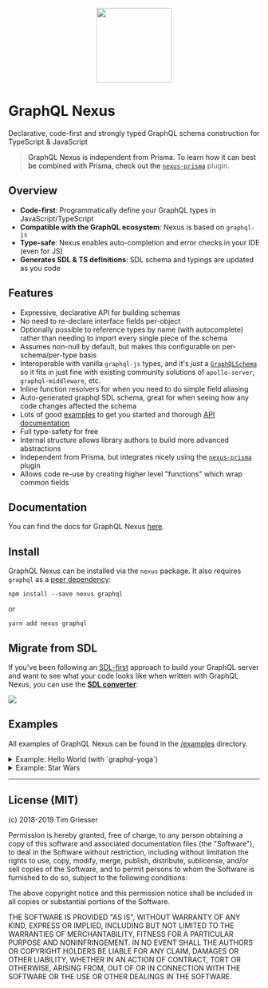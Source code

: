 <p align="center"><a href="https://nexus.js.org"><img src="https://i.imgur.com/Y5BgDGl.png" width="150" /><a></p>

# GraphQL Nexus

Declarative, code-first and strongly typed GraphQL schema construction for TypeScript & JavaScript

> GraphQL Nexus is independent from Prisma. To learn how it can best be combined with Prisma, check out the [`nexus-prisma`](https://github.com/prisma/nexus-prisma) plugin.

## Overview

- **Code-first**: Programmatically define your GraphQL types in JavaScript/TypeScript
- **Compatible with the GraphQL ecosystem**: Nexus is based on `graphql-js`
- **Type-safe**: Nexus enables auto-completion and error checks in your IDE (even for JS)
- **Generates SDL & TS definitions**: SDL schema and typings are updated as you code 

## Features

- Expressive, declarative API for building schemas
- No need to re-declare interface fields per-object
- Optionally possible to reference types by name (with autocomplete) rather than needing to import every single piece of the schema
- Assumes non-null by default, but makes this configurable on per-schema/per-type basis
- Interoperable with vanilla `graphql-js` types, and it's _just_ a [`GraphQLSchema`](https://graphql.org/graphql-js/type/#graphqlschema) so it fits in just fine with existing community solutions of `apollo-server`, `graphql-middleware`, etc.
- Inline function resolvers for when you need to do simple field aliasing
- Auto-generated graphql SDL schema, great for when seeing how any code changes affected the schema
- Lots of good [examples](https://github.com/prisma/nexus/tree/develop/examples) to get you started and thorough [API documentation](https://nexus.js.org/docs/api-core-concepts)
- Full type-safety for free
- Internal structure allows library authors to build more advanced abstractions
- Independent from Prisma, but integrates nicely using the [`nexus-prisma`](https://github.com/prisma/nexus-prisma) plugin
- Allows code re-use by creating higher level "functions" which wrap common fields

## Documentation

You can find the docs for GraphQL Nexus [here](https://nexus.js.org).

## Install

GraphQL Nexus can be installed via the `nexus` package. It also requires `graphql` as a [peer dependency](https://nodejs.org/en/blog/npm/peer-dependencies/):

```
npm install --save nexus graphql
```

or

```
yarn add nexus graphql
```

## Migrate from SDL

If you've been following an [SDL-first](https://www.prisma.io/blog/the-problems-of-schema-first-graphql-development-x1mn4cb0tyl3/) approach to build your GraphQL server and want to see what your code looks like when written with GraphQL Nexus, you can use the [**SDL converter**](https://nexus.js.org/converter):

![](https://imgur.com/AbkFWNO.png)

## Examples

All examples of GraphQL Nexus can be found in the [/examples](https://github.com/prisma/nexus/tree/develop/examples) directory.

<Details>
<Summary>Example: Hello World (with `graphql-yoga`)</Summary>

```ts
import { queryType, stringArg, makeSchema } from 'nexus'
import { GraphQLServer } from 'graphql-yoga'

const Query = queryType({
  definition(t) {
    t.string('hello', {
      args: { name: stringArg({ nullable: true }) },
      resolve: (parent, { name }) => `Hello ${name || 'World'}!`,
    })
  },
})

const schema = makeSchema({
  types: [Query],
  outputs: {
    schema: __dirname + '/generated/schema.graphql',
    typegen: __dirname + '/generated/typings.ts',
  },
})

const server = new GraphQLServer({
  schema,
})

server.start(() => `Server is running on http://localhost:4000`)
```

</Details>


<Details>
<Summary>Example: Star Wars</Summary>

```ts
import { interfaceType, objectType, enumType, arg, stringArg } from "nexus";

export const Character = interfaceType({
  name: "Character",
  definition: (t) => {
    t.string("id", { description: "The id of the character" });
    t.string("name", { description: "The name of the character" });
    t.list.field("friends", {
      type: Character,
      description:
        "The friends of the character, or an empty list if they have none.",
      resolve: (character) => getFriends(character),
    });
    t.list.field("appearsIn", {
      type: "Episode",
      description: "Which movies they appear in.",
      resolve: (o) => o.appears_in,
      args: {
        id: idArg({ required: true }),
      },
    });
    t.resolveType((character) => character.type);
  },
});

export const Droid = objectType({
  name: "Droid",
  description: "A mechanical creature in the Star Wars universe.",
  definition(t) {
    t.implements(Character);
    t.string("primaryFunction", {
      description: "The primary function of the droid.",
      resolve: (o) => o.primary_function || "N/A",
    });
  },
});

const OriginalEpisodes = [
  { name: "NEWHOPE", value: 4, description: "Released in 1977." },
  { name: "EMPIRE", value: 5, description: "Released in 1980." },
  { name: "JEDI", value: 6, description: "Released in 1983" },
];

export const Episode = enumType({
  name: "Episode",
  description: "One of the films in the Star Wars Trilogy",
  members: OriginalEpisodes,
});

export const Human = objectType({
  name: "Human",
  description: "A humanoid creature in the Star Wars universe.",
  definition(t) {
    t.implements(Character);
    t.string("homePlanet", {
      nullable: true,
      description: "The home planet of the human, or null if unknown.",
      resolve: (o) => o.home_planet || null,
    });
  },
});

const characterArgs = {
  id: stringArg({
    required: true,
    description: "id of the character",
  }),
};

const heroArgs = {
  episode: arg({
    type: "Episode",
    description:
      "If omitted, returns the hero of the whole saga. If provided, returns the hero of that particular episode.",
  }),
};

// or queryType({...
export const Query = objectType({
  name: "Query",
  definition(t) {
    t.field("hero", {
      type: Character,
      args: heroArgs,
      resolve: (_, { episode }) => getHero(episode),
    });
    t.field("human", {
      type: Human,
      args: characterArgs,
      resolve: (_, { id }) => getHuman(id),
    });
    t.field("droid", {
      type: Droid,
      args: characterArgs,
      resolve: (_, { id }) => getDroid(id),
    });
  },
});
```

</Details>

---

## License (MIT)

(c) 2018-2019 Tim Griesser

Permission is hereby granted, free of charge, to any person obtaining a copy of this software and associated documentation files (the "Software"), to deal in the Software without restriction, including without limitation the rights to use, copy, modify, merge, publish, distribute, sublicense, and/or sell copies of the Software, and to permit persons to whom the Software is furnished to do so, subject to the following conditions:

The above copyright notice and this permission notice shall be included in all copies or substantial portions of the Software.

THE SOFTWARE IS PROVIDED "AS IS", WITHOUT WARRANTY OF ANY KIND, EXPRESS OR IMPLIED, INCLUDING BUT NOT LIMITED TO THE WARRANTIES OF MERCHANTABILITY, FITNESS FOR A PARTICULAR PURPOSE AND NONINFRINGEMENT. IN NO EVENT SHALL THE AUTHORS OR COPYRIGHT HOLDERS BE LIABLE FOR ANY CLAIM, DAMAGES OR OTHER LIABILITY, WHETHER IN AN ACTION OF CONTRACT, TORT OR OTHERWISE, ARISING FROM, OUT OF OR IN CONNECTION WITH THE SOFTWARE OR THE USE OR OTHER DEALINGS IN THE SOFTWARE.
